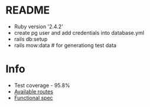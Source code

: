 # README

* Ruby version '2.4.2'
* create pg user and add credentials into database.yml
* rails db:setup
* rails mow:data # for generationg test data

# Info
* Test coverage - 95.8%
* [Available routes](https://github.com/andriypihura/mow_api/wiki/Routes)
* [Functional spec](https://github.com/andriypihura/mow_api/wiki/Functional-spec)
